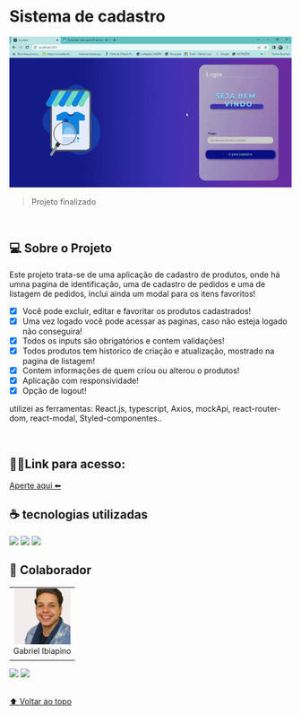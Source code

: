 # Sistema de cadastro

<img src="./src/Assets/gif.gif" alt="Gif do projeto">


> Projeto finalizado 
<br>

## 💻 Sobre o Projeto

Este projeto trata-se de uma aplicação de cadastro de produtos, onde há umna pagina de identificação, uma de cadastro de pedidos e uma de listagem de pedidos, inclui ainda um modal para os itens favoritos! 

- [X] Você pode excluir, editar e favoritar os produtos cadastrados! 
- [X] Uma vez logado você pode acessar as paginas, caso não esteja logado não conseguira!
- [X] Todos os inputs são obrigatórios e contem validações!
- [X] Todos produtos tem historico de criação e atualização, mostrado na pagina de listagem!
- [X] Contem informações de quem criou ou alterou o produtos!
- [X] Aplicação com responsividade!
- [X] Opção de logout!

utilizei as ferramentas: React.js, typescript, Axios, mockApi, react-router-dom, react-modal, Styled-componentes..

<br>

## 👨‍💻Link para acesso: 
<a href="https://my-store-products.netlify.app/">Aperte aqui ⬅ </a>

## ☕ tecnologias utilizadas

<img src="https://img.shields.io/badge/JavaScript-F7DF1E?style=for-the-badge&logo=javascript&logoColor=black">
<img src="https://img.shields.io/badge/TypeScript-007ACC?style=for-the-badge&logo=typescript&logoColor=white">
<img src="https://img.shields.io/badge/React-20232A?style=for-the-badge&logo=react&logoColor=61DAFB">

<br>

## 🤝 Colaborador

<table>
  <tr>
    <td align="center">
      <a href="#">
        <img src="./src/Assets/Eu.png" width="100px;" alt="Foto do Gabriel Silva no GitHub"/><br>
        <sub>
          <a >Gabriel Ibiapino</a>
        </sub>
      </a>
    </td>
  </tr>
</table>

<div>
 <a href="https://www.linkedin.com/in/gabriel-ibiapino-louren%C3%A7o-da-silva-749b78198/" target="_blank"><img src="https://img.shields.io/badge/-LinkedIn-%230077B5?style=for-the-badge&logo=linkedin&logoColor=white" target="_blank"></a> 
<a href = "mailto:lourencogabriel77@gmail.com"><img src="https://img.shields.io/badge/-Gmail-%23333?style=for-the-badge&logo=gmail&logoColor=white" target="_blank"></a>
</div>
<br>


[⬆ Voltar ao topo](#Sistema-de-cadastro)<br>
